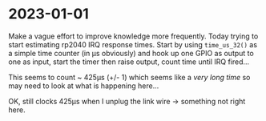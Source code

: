 # 2023-01-01

Make a vague effort to improve knowledge more frequently. Today trying to start estimating rp2040 IRQ response times. Start by using `time_us_32()` as a simple time counter (in µs obviously) and hook up one GPIO as output to one as input, start the timer then raise output, count time until IRQ fired...

This seems to count ~ 425µs (+/- 1) which seems like a _very long time_ so may need to look at what is happening here...

OK, still clocks 425µs when I unplug the link wire -> something not right here.
